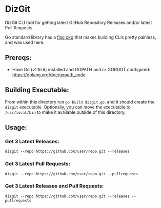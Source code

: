 # DizGit

DizGit CLI tool for getting latest GitHub Repository Releases and/or latest Pull Requests

Go standard library has a [flag pkg](https://pkg.go.dev/flag) that makes building CLIs pretty painless, and was used here.

## Prereqs:

- Have Go (v1.16.6) installed and GOPATH and or GOROOT configured: https://golang.org/doc/gopath_code

## Building Executable:

From within this directory run `go build dizgit.go`, and it should create the `dizgit` executable.
Optionally, you can move the executable to `/usr/local/bin` to make it available outside of this directory.

## Usage:

### Get 3 Latest Releases:

```golang
dizgit --repo https://github.com/user/repo.git --releases
```

### Get 3 Latest Pull Requests:

```golang
dizgit --repo https://github.com/user/repo.git --pullrequests
```

### Get 3 Latest Releases and Pull Requests:

```golang
dizgit --repo https://github.com/user/repo.git --releases --pullrequests
```
